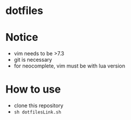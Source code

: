 # dotfiles

# Notice
- vim needs to be >7.3
- git is necessary
- for neocomplete, vim must be with lua version

# How to use
- clone this repository
- `sh dotfilesLink.sh`
